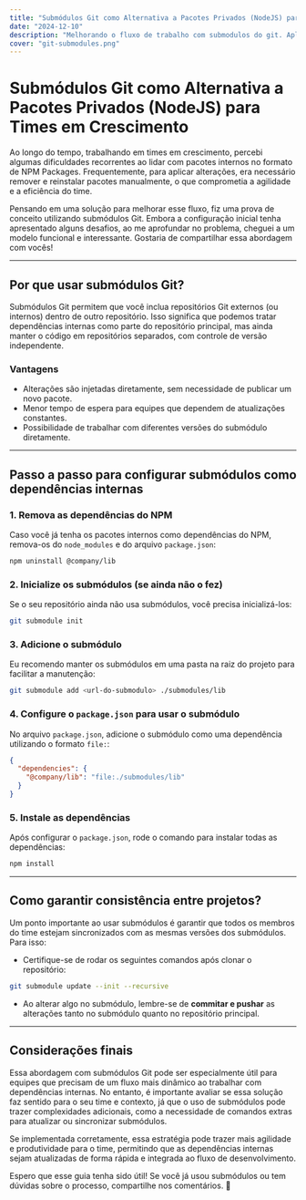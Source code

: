 ```yaml
---
title: "Submódulos Git como Alternativa a Pacotes Privados (NodeJS) para Times em Crescimento"
date: "2024-12-10"
description: "Melhorando o fluxo de trabalho com submodulos do git. Aplicando seus conhecimentos de git para uma solução simples e elegante para o seu dia-a-dia."
cover: "git-submodules.png"
---
```


# Submódulos Git como Alternativa a Pacotes Privados (NodeJS) para Times em Crescimento

Ao longo do tempo, trabalhando em times em crescimento, percebi algumas dificuldades recorrentes ao lidar com pacotes internos no formato de NPM Packages. Frequentemente, para aplicar alterações, era necessário remover e reinstalar pacotes manualmente, o que comprometia a agilidade e a eficiência do time.

Pensando em uma solução para melhorar esse fluxo, fiz uma prova de conceito utilizando submódulos Git. Embora a configuração inicial tenha apresentado alguns desafios, ao me aprofundar no problema, cheguei a um modelo funcional e interessante. Gostaria de compartilhar essa abordagem com vocês!

---

## Por que usar submódulos Git?

Submódulos Git permitem que você inclua repositórios Git externos (ou internos) dentro de outro repositório. Isso significa que podemos tratar dependências internas como parte do repositório principal, mas ainda manter o código em repositórios separados, com controle de versão independente.

### Vantagens

- Alterações são injetadas diretamente, sem necessidade de publicar um novo pacote.
- Menor tempo de espera para equipes que dependem de atualizações constantes.
- Possibilidade de trabalhar com diferentes versões do submódulo diretamente.

---

## Passo a passo para configurar submódulos como dependências internas

### 1. Remova as dependências do NPM

Caso você já tenha os pacotes internos como dependências do NPM, remova-os do `node_modules` e do arquivo `package.json`:

```bash
npm uninstall @company/lib
```

### 2. Inicialize os submódulos (se ainda não o fez)

Se o seu repositório ainda não usa submódulos, você precisa inicializá-los:

```bash
git submodule init
```

### 3. Adicione o submódulo

Eu recomendo manter os submódulos em uma pasta na raiz do projeto para facilitar a manutenção:

```bash
git submodule add <url-do-submodulo> ./submodules/lib
```

### 4. Configure o `package.json` para usar o submódulo

No arquivo `package.json`, adicione o submódulo como uma dependência utilizando o formato `file:`:

```json
{
  "dependencies": {
    "@company/lib": "file:./submodules/lib"
  }
}
```

### 5. Instale as dependências

Após configurar o `package.json`, rode o comando para instalar todas as dependências:

```bash
npm install
```

---

## Como garantir consistência entre projetos?

Um ponto importante ao usar submódulos é garantir que todos os membros do time estejam sincronizados com as mesmas versões dos submódulos. Para isso:

- Certifique-se de rodar os seguintes comandos após clonar o repositório:

```bash
git submodule update --init --recursive
```

- Ao alterar algo no submódulo, lembre-se de **commitar e pushar** as alterações tanto no submódulo quanto no repositório principal.

---

## Considerações finais

Essa abordagem com submódulos Git pode ser especialmente útil para equipes que precisam de um fluxo mais dinâmico ao trabalhar com dependências internas. No entanto, é importante avaliar se essa solução faz sentido para o seu time e contexto, já que o uso de submódulos pode trazer complexidades adicionais, como a necessidade de comandos extras para atualizar ou sincronizar submódulos.

Se implementada corretamente, essa estratégia pode trazer mais agilidade e produtividade para o time, permitindo que as dependências internas sejam atualizadas de forma rápida e integrada ao fluxo de desenvolvimento.

Espero que esse guia tenha sido útil! Se você já usou submódulos ou tem dúvidas sobre o processo, compartilhe nos comentários. 🚀
